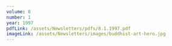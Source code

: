 ```yaml
---
volume: 8
number: 1
year: 1997
pdfLink: /assets/Newsletters/pdfs/8.1.1997.pdf
imageLink: /assets/Newsletters/images/buddhist-art-hero.jpg
---
```

